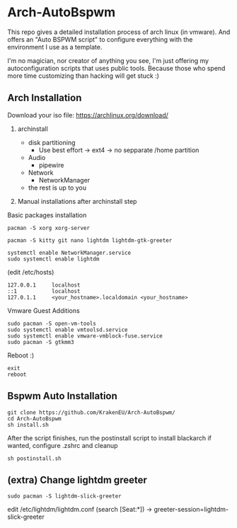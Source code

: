 # Arch-AutoBspwm
This repo gives a detailed installation process of arch linux (in vmware). And offers an "Auto BSPWM script" to configure everything with the environment I use as a template.

I'm no magician, nor creator of anything you see, I'm just offering my autoconfiguration scripts that uses public tools. Because those who spend more time customizing than hacking will get stuck :)


## Arch Installation

Download your iso file: https://archlinux.org/download/

1. archinstall
	- disk partitioning 
		- Use best effort -> ext4 -> no sepparate /home partition
 	 - Audio
		- pipewire
   	- Network 
		- NetworkManager
	- the rest is up to you


2. Manual installations after archinstall step

Basic packages installation

```
pacman -S xorg xorg-server

pacman -S kitty git nano lightdm lightdm-gtk-greeter

systemctl enable NetworkManager.service
sudo systemctl enable lightdm
```

(edit /etc/hosts)

```
127.0.0.1     localhost
::1           localhost
127.0.1.1     <your_hostname>.localdomain <your_hostname>
```

Vmware Guest Additions

```
sudo pacman -S open-vm-tools
sudo systemctl enable vmtoolsd.service
sudo systemctl enable vmware-vmblock-fuse.service
sudo pacman -S gtkmm3
```

Reboot :)

```
exit
reboot
```

## Bspwm Auto Installation

```
git clone https://github.com/KrakenEU/Arch-AutoBspwm/
cd Arch-AutoBspwm
sh install.sh
```

After the script finishes, run the postinstall script to install blackarch if wanted, configure .zshrc and cleanup

```
sh postinstall.sh
```

## (extra) Change lightdm greeter

```
sudo pacman -S lightdm-slick-greeter
```

edit /etc/lightdm/lightdm.conf (search [Seat:*])
 -> greeter-session=lightdm-slick-greeter




